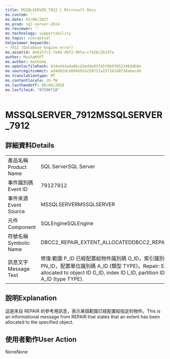 ```yaml
---
title: MSSQLSERVER_7912 | Microsoft Docs
ms.custom: ''
ms.date: 03/06/2017
ms.prod: sql-server-2014
ms.reviewer: ''
ms.technology: supportability
ms.topic: conceptual
helpviewer_keywords:
- 7912 (Database Engine error)
ms.assetid: 8e6157c2-7e84-49f2-965a-c7426c2b23fa
author: MashaMSFT
ms.author: mathoma
ms.openlocfilehash: 634ed43a4a8bcd2edde03fe5f6b9f052346ddb8e
ms.sourcegitcommit: ad4d92dce894592a259721a1571b1d8736abacdb
ms.translationtype: MT
ms.contentlocale: zh-TW
ms.lasthandoff: 08/04/2020
ms.locfileid: "87596718"
---
```

# <a name="mssqlserver_7912"></a><span data-ttu-id="3733f-102">MSSQLSERVER_7912</span><span class="sxs-lookup"><span data-stu-id="3733f-102">MSSQLSERVER_7912</span></span>
    
## <a name="details"></a><span data-ttu-id="3733f-103">詳細資料</span><span class="sxs-lookup"><span data-stu-id="3733f-103">Details</span></span>  
  
|||  
|-|-|  
|<span data-ttu-id="3733f-104">產品名稱</span><span class="sxs-lookup"><span data-stu-id="3733f-104">Product Name</span></span>|<span data-ttu-id="3733f-105">SQL Server</span><span class="sxs-lookup"><span data-stu-id="3733f-105">SQL Server</span></span>|  
|<span data-ttu-id="3733f-106">事件識別碼</span><span class="sxs-lookup"><span data-stu-id="3733f-106">Event ID</span></span>|<span data-ttu-id="3733f-107">7912</span><span class="sxs-lookup"><span data-stu-id="3733f-107">7912</span></span>|  
|<span data-ttu-id="3733f-108">事件來源</span><span class="sxs-lookup"><span data-stu-id="3733f-108">Event Source</span></span>|<span data-ttu-id="3733f-109">MSSQLSERVER</span><span class="sxs-lookup"><span data-stu-id="3733f-109">MSSQLSERVER</span></span>|  
|<span data-ttu-id="3733f-110">元件</span><span class="sxs-lookup"><span data-stu-id="3733f-110">Component</span></span>|<span data-ttu-id="3733f-111">SQLEngine</span><span class="sxs-lookup"><span data-stu-id="3733f-111">SQLEngine</span></span>|  
|<span data-ttu-id="3733f-112">符號名稱</span><span class="sxs-lookup"><span data-stu-id="3733f-112">Symbolic Name</span></span>|<span data-ttu-id="3733f-113">DBCC2_REPAIR_EXTENT_ALLOCATED</span><span class="sxs-lookup"><span data-stu-id="3733f-113">DBCC2_REPAIR_EXTENT_ALLOCATED</span></span>|  
|<span data-ttu-id="3733f-114">訊息文字</span><span class="sxs-lookup"><span data-stu-id="3733f-114">Message Text</span></span>|<span data-ttu-id="3733f-115">修復:範圍 P_ID 已經配置給物件識別碼 O_ID，索引識別碼 I_ID，分割區識別碼 PN_ID，配置單位識別碼 A_ID (類型 TYPE)。</span><span class="sxs-lookup"><span data-stu-id="3733f-115">Repair: Extent P_ID has been allocated to object ID O_ID, index ID I_ID, partition ID PN_ID, alloc unit ID A_ID (type TYPE).</span></span>|  
  
## <a name="explanation"></a><span data-ttu-id="3733f-116">說明</span><span class="sxs-lookup"><span data-stu-id="3733f-116">Explanation</span></span>  
 <span data-ttu-id="3733f-117">這是來自 REPAIR 的參考用訊息，表示某個範圍已經配置給指定的物件。</span><span class="sxs-lookup"><span data-stu-id="3733f-117">This is an informational message from REPAIR that states that an extent has been allocated to the specified object.</span></span>  
  
## <a name="user-action"></a><span data-ttu-id="3733f-118">使用者動作</span><span class="sxs-lookup"><span data-stu-id="3733f-118">User Action</span></span>  
 <span data-ttu-id="3733f-119">None</span><span class="sxs-lookup"><span data-stu-id="3733f-119">None</span></span>  
  
  
